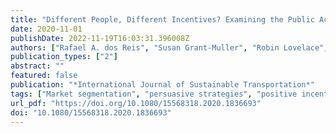 ```yaml
---
title: "Different People, Different Incentives? Examining the Public Acceptance of Smartphone-Based Persuasive Strategies for Sustainable Travel Using Psychographic Segmentation"
date: 2020-11-01
publishDate: 2022-11-19T16:03:31.396008Z
authors: ["Rafael A. dos Reis", "Susan Grant-Muller", "Robin Lovelace", "Frances Hodgson"]
publication_types: ["2"]
abstract: ""
featured: false
publication: "*International Journal of Sustainable Transportation*"
tags: ["Market segmentation", "persuasive strategies", "positive incentives", "public acceptability", "travel behavior"]
url_pdf: "https://doi.org/10.1080/15568318.2020.1836693"
doi: "10.1080/15568318.2020.1836693"
---
```


